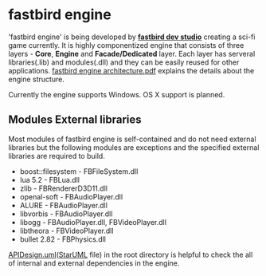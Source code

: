 # fastbird engine
'fastbird engine' is being developed by **[fastbird dev studio](http://jungwan.net)** creating a sci-fi
game currently. It is highly componentized engine that consists of
three layers - **Core**, **Engine** and **Facade/Dedicated** layer. Each layer has serveral libraries(.lib) and modules(.dll) and they can be easily reused for other applications. [fastbird engine architecture.pdf](http://jungwan.net/publications/fastbird_engine_architecture_en.pdf) explains the details about the engine structure.

Currently the engine supports Windows. OS X support is planned.

## Modules External libraries
Most modules of fastbird engine is self-contained and do not need external
libraries but the following modules are exceptions and the specified external 
libraries are required to build.

* boost::filesystem - FBFileSystem.dll
* lua 5.2 - FBLua.dll
* zlib - FBRendererD3D11.dll
* openal-soft - FBAudioPlayer.dll
* ALURE - FBAudioPlayer.dll
* libvorbis - FBAudioPlayer.dll
* libogg - FBAudioPlayer.dll, FBVideoPlayer.dll
* libtheora - FBVideoPlayer.dll
* bullet 2.82 - FBPhysics.dll

[APIDesign.uml](https://github.com/fastbird/fastbirdEngine/blob/master/APIDesign.uml)([StarUML](http://staruml.io/) file) in the root directory is helpful to check the all of internal and external dependencies in the engine.
